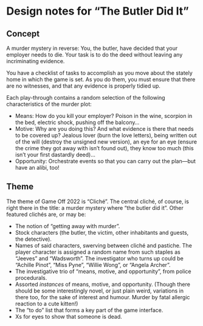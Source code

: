 # Design notes for “The Butler Did It”

## Concept

A murder mystery in reverse: You, the butler, have decided that your employer
needs to die. Your task is to do the deed without leaving any incriminating
evidence.

You have a checklist of tasks to accomplish as you move about the stately home
in which the game is set. As you do them, you must ensure that there are no
witnesses, and that any evidence is properly tidied up.

Each play-through contains a random selection of the following characteristics
of the murder plot:

* Means: How do you kill your employer? Poison in the wine, scorpion in the
  bed, electric shock, pushing off the balcony…
* Motive: Why are you doing this? And what evidence is there that needs to be
  covered up? Jealous lover (burn the love letters), being written out of the
  will (destroy the unsigned new version), an eye for an eye (ensure the crime
  they got away with isn’t found out), they know too much (this isn’t your
  first dastardly deed)…
* Opportunity: Orchestrate events so that you can carry out the plan—but have
  an alibi, too!

## Theme

The theme of Game Off 2022 is “Cliché”. The central cliché, of course, is right
there in the title: a murder mystery where “the butler did it”. Other featured clichés are, or may be:

* The notion of “getting away with murder”.
* Stock characters (the butler, the victim, other inhabitants and guests, the
  detective).
* Names of said characters, swerving between cliché and pastiche. The player
  character is assigned a random name from such staples as “Jeeves” and
  “Wadsworth”. The investigator who turns up could be “Achille Pinot”, “Miss
  Pyne”, “Willie Wong”, or “Angela Archer”.
* The investigative trio of “means, motive, and opportunity”, from police
  procedurals.
* Assorted *instances* of means, motive, and opportunity. (Though there should
  be some interestingly novel, or just plain weird, variations in there too,
  for the sake of interest and humour. Murder by fatal allergic reaction to a
  cute kitten!)
* The “to do” list that forms a key part of the game interface.
* Xs for eyes to show that someone is dead.
